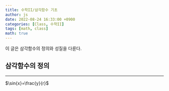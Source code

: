 ```yaml
---
title: 수학II/삼각함수 기초
author: js
date: 2022-08-24 16:33:00 +0900
categories: [Class, 수학II]
tags: [math, class]
math: true
---
```


이 글은 삼각함수의 정의와 성질을 다룬다.


## 삼각함수의 정의
---

$\sin{x}=\frac{y}{r}$